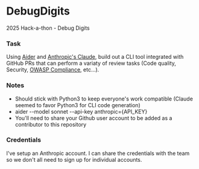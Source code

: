 # DebugDigits
2025 Hack-a-thon - Debug Digits

### Task
Using [Aider](https://github.com/Aider-AI/aider) and [Anthropic's Claude](https://docs.anthropic.com/en/home), build out a CLI tool integrated with GitHub PRs that can perform a variaty of review tasks (Code quality, Security, [OWASP Compliance](https://owasp-aasvs.readthedocs.io/en/latest/level3.html), etc...).

### Notes
- Should stick with Python3 to keep everyone's work compatible (Claude seemed to favor Python3 for CLI code generation)
- aider --model sonnet --api-key anthropic={API_KEY}
- You'll need to share your Github user account to be added as a contributor to this repository

### Credentials
I've setup an Anthropic account. I can share the credentials with the team so we don't all need to sign up for individual accounts.
